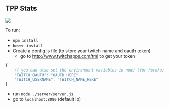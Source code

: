 TPP Stats
--------------

![](https://i.imgur.com/get3M0p.png)

To run:
- `npm install`
- `bower install`
- Create a config.js file (to store your twitch name and oauth token)
    + go to http://www.twitchapps.com/tmi to get your token
```js
{
    // you can also set the environment variables in node (for heroku)
    "TWITCH_OAUTH": "OAUTH_HERE"
    "TWITCH_USERNAME": "TWITCH_NAME_HERE"
}
```
- run `node ./server/server.js`
- go to `localhost:8080` (default ip)
